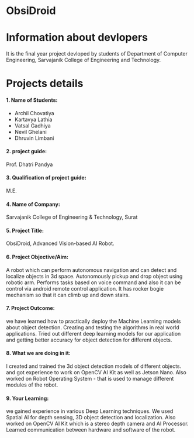 # ObsiDroid 
# Information about devlopers
It is the final year project devloped by students of Department of Computer Engineering, Sarvajanik College of Engineering and Technology.

# Projects details
#### 1. Name of Students:
- Archil Chovatiya
- Kartavya Lathia
- Vatsal Gadhiya
- Nevil Ghelani
- Dhruvin Limbani


#### 2.	project guide: 
Prof. Dhatri Pandya

#### 3.	Qualification of project guide:
M.E.

#### 4.	Name of Company: 
Sarvajanik College of Engineering & Technology, Surat

#### 5.	Project Title: 
ObsiDroid, Advanced Vision-based AI Robot.

#### 6.	Project Objective/Aim: 
A robot which can perform autonomous navigation and can detect and localize objects in 3d space. Autonomously pickup and drop object using robotic arm. Performs tasks based on voice command and also it can be control via android remote control application. It has rocker bogie mechanism so that it can climb up and down stairs.    

#### 7.	Project Outcome: 
we have learned how to practically deploy the Machine Learning models about object detection. Creating and testing the algorithms in real world applications. Tried out different deep learning models for our application and getting better accuracy for object detection for different objects.

#### 8.	What we are doing in it: 
I created and trained the 3d object detection models of different objects. and got experience to work on OpenCV AI Kit as well as Jetson Nano. Also worked on Robot Operating System - that is used to manage different modules of the robot.

#### 9.	Your Learning: 
we gained experience in various Deep Learning techniques. We used Spatial AI for depth sensing, 3D object detection and localization. Also worked on OpenCV AI Kit which is a stereo depth camera and AI Processor. Learned communication between hardware and software of the robot.


